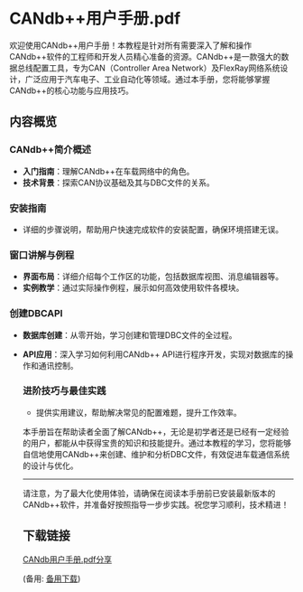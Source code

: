 # CANdb++用户手册.pdf

欢迎使用CANdb++用户手册！本教程是针对所有需要深入了解和操作CANdb++软件的工程师和开发人员精心准备的资源。CANdb++是一款强大的数据总线配置工具，专为CAN（Controller Area Network）及FlexRay网络系统设计，广泛应用于汽车电子、工业自动化等领域。通过本手册，您将能够掌握CANdb++的核心功能与应用技巧。

## 内容概览

### CANdb++简介概述
- **入门指南**：理解CANdb++在车载网络中的角色。
- **技术背景**：探索CAN协议基础及其与DBC文件的关系。

### 安装指南
- 详细的步骤说明，帮助用户快速完成软件的安装配置，确保环境搭建无误。

### 窗口讲解与例程
- **界面布局**：详细介绍每个工作区的功能，包括数据库视图、消息编辑器等。
- **实例教学**：通过实际操作例程，展示如何高效使用软件各模块。

### 创建DBCAPI
- **数据库创建**：从零开始，学习创建和管理DBC文件的全过程。
- **API应用**：深入学习如何利用CANdb++ API进行程序开发，实现对数据库的操作和通讯控制。

  ### 进阶技巧与最佳实践
  - 提供实用建议，帮助解决常见的配置难题，提升工作效率。

  本手册旨在帮助读者全面了解CANdb++，无论是初学者还是已经有一定经验的用户，都能从中获得宝贵的知识和技能提升。通过本教程的学习，您将能够自信地使用CANdb++来创建、维护和分析DBC文件，有效促进车载通信系统的设计与优化。

  ---

  请注意，为了最大化使用体验，请确保在阅读本手册前已安装最新版本的CANdb++软件，并准备好按照指导一步步实践。祝您学习顺利，技术精进！

  ## 下载链接
  [CANdb用户手册.pdf分享](https://pan.quark.cn/s/0052b4bd8119) 

  (备用: [备用下载](https://pan.baidu.com/s/1v-jcSccxh9YoV5HacHPFtg?pwd=1234))
